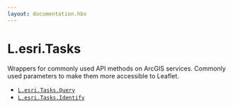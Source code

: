 ```yaml
---
layout: documentation.hbs
---
```


# L.esri.Tasks

Wrappers for commonly used API methods on ArcGIS services. Commonly used parameters to make them more accessible to Leaflet.

* [`L.esri.Tasks.Query`]({{assets}}api-reference/tasks/query.html)
* [`L.esri.Tasks.Identify`]({{assets}}api-reference/tasks/identify.html)